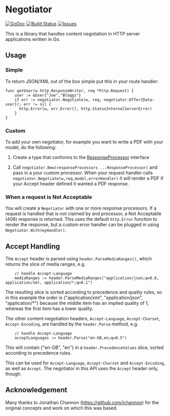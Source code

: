 # Negotiator 

[![GoDoc](https://img.shields.io/badge/api-Godoc-blue.svg)](http://pkg.go.dev/github.com/rickb777/negotiator)
[![Build Status](https://travis-ci.org/rickb777/negotiator.svg?branch=master)](https://travis-ci.org/rickb777/negotiator/builds)
[![Issues](https://img.shields.io/github/issues/rickb777/negotiator.svg)](https://github.com/rickb777/negotiator/issues)

This is a library that handles content negotiation in HTTP server applications written in Go.

## Usage

### Simple

To return JSON/XML out of the box simple put this in your route handler:
```
func getUser(w http.ResponseWriter, req *http.Request) {
    user := &User{"Joe","Bloggs"}
    if err := negotiator.Negotiate(w, req, negotiator.Offer{Data: user}); err != nil {
      http.Error(w, err.Error(), http.StatusInternalServerError)
    }
}
```

### Custom

To add your own negotiator, for example you want to write a PDF with your model, do the following:

1) Create a type that conforms to the [ResponseProcessor](https://github.com/rickb777/negotiator/blob/master/responseprocessor.go) interface

2) Call `negotiator.New(responseProcessors ...ResponseProcessor)` and pass in a your custom processor. When your request handler calls `negotiator.Negotiate(w,req,model,errorHandler)` it will render a PDF if your Accept header defined it wanted a PDF response.

### When a request is Not Acceptable

You will create a `Negotiator` with one or more response processors. If a request is handled that is not claimed by and processor, a Not Acceptable (406) response is returned. This uses the default `http.Error` function to render the response, but a custom error handler can be plugged in using `Negotiator.With(myHandler)`.

## Accept Handling

The `Accept` header is parsed using `header.ParseMediaRanges()`, which returns the slice of media ranges, e.g.

```
    // handle Accept-Language
    mediaRanges := header.ParseMediaRanges("application/json;q=0.8, application/xml, application/*;q=0.1")
```

The resulting slice is sorted according to precedence and quality rules, so in this example the order is {"application/xml", "application/json", "application/*"} because the middle item has an implied quality of 1, whereas the first item has a lower quality.

The other content-negotiation headers, `Accept-Language`, `Accept-Charset`, `Accept-Encoding`, are handled by the `header.Parse` method, e.g.

```
    // handle Accept-Language
    acceptLanguages := header.Parse("en-GB,en;q=0.5")
```

This will contain {"en-GB", "en"} in a `header.PrecedenceValues` slice, sorted according to precedence rules.

This can be used for `Accept-Language`, `Accept-Charset` and `Accept-Encoding`, as well as `Accept`. The negotiator in this API uses the `Accept` header only, though.

## Acknowledgement

Many thanks to Jonathan Channon (https://github.com/jchannon) for the original concepts and work on which this was based.
  